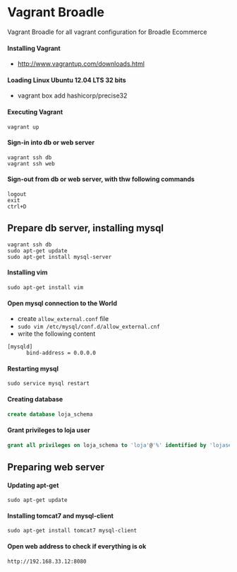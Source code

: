 # Vagrant Broadle
Vagrant Broadle for all vagrant configuration for Broadle Ecommerce


#### Installing Vagrant
* http://www.vagrantup.com/downloads.html

#### Loading Linux Ubuntu 12.04 LTS 32 bits
* vagrant box add hashicorp/precise32

#### Executing Vagrant
``` 
vagrant up
```

#### Sign-in into db or web server
``` 
vagrant ssh db
vagrant ssh web
``` 

#### Sign-out from db or web server, with thw following commands
```
logout
exit
ctrl+D
```

Prepare db server, installing mysql
----------------------------------------
```
vagrant ssh db
sudo apt-get update
sudo apt-get install mysql-server
```

#### Installing vim
```
sudo apt-get install vim
```

#### Open mysql connection to the World 
* create `allow_external.conf` file
* `sudo vim /etc/mysql/conf.d/allow_external.cnf`
* write the following content

```
[mysqld]
      bind-address = 0.0.0.0
```

#### Restarting mysql
```
sudo service mysql restart
```

#### Creating database
```sql
create database loja_schema
```

#### Grant privileges to loja user
```sql
grant all privileges on loja_schema to 'loja'@'%' identified by 'lojasecret';
```

Preparing web server
--------------------

#### Updating apt-get
```
sudo apt-get update
```

#### Installing tomcat7 and mysql-client
```
sudo apt-get install tomcat7 mysql-client
```

#### Open web address to check if everything is ok
```
http://192.168.33.12:8080
```
